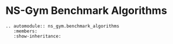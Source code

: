 # NS-Gym Benchmark Algorithms 


```{eval-rst}
.. automodule:: ns_gym.benchmark_algorithms
   :members:
   :show-inheritance:

   

